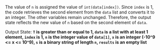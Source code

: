 The value of `n` is assigned the value of `int(data[index])`. Since `index` is 1, the code retrieves the second element from the `data` list and converts it to an integer. The other variables remain unchanged. Therefore, the output state reflects the new value of `n` based on the second element of `data`.

Output State: **`T` is greater than or equal to 1, `data` is a list with at least 1 element, `index` is 1, `n` is the integer value of `data[1]`, `x` is an integer (-10^9 <= x <= 10^9), `s` is a binary string of length `n`, `results` is an empty list**